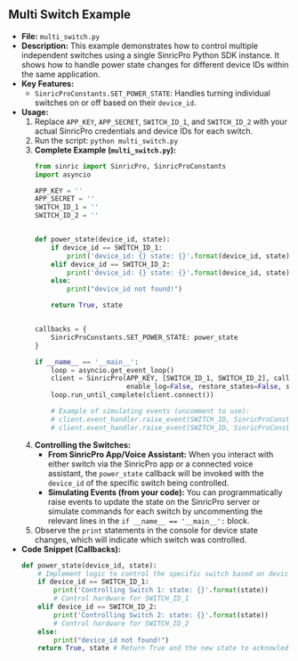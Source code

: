 ## Multi Switch Example
- **File:** `multi_switch.py`
- **Description:** This example demonstrates how to control multiple independent switches using a single SinricPro Python SDK instance. It shows how to handle power state changes for different device IDs within the same application.
- **Key Features:**
    - `SinricProConstants.SET_POWER_STATE`: Handles turning individual switches on or off based on their `device_id`.
- **Usage:**
    1.  Replace `APP_KEY`, `APP_SECRET`, `SWITCH_ID_1`, and `SWITCH_ID_2` with your actual SinricPro credentials and device IDs for each switch.
    2.  Run the script: `python multi_switch.py`
    3.  **Complete Example (`multi_switch.py`):**
        ```python
        from sinric import SinricPro, SinricProConstants
        import asyncio

        APP_KEY = ''
        APP_SECRET = ''
        SWITCH_ID_1 = ''
        SWITCH_ID_2 = ''


        def power_state(device_id, state):
            if device_id == SWITCH_ID_1:
                print('device_id: {} state: {}'.format(device_id, state))
            elif device_id == SWITCH_ID_2:
                print('device_id: {} state: {}'.format(device_id, state))
            else:
                print("device_id not found!")

            return True, state


        callbacks = {
            SinricProConstants.SET_POWER_STATE: power_state
        }

        if __name__ == '__main__':
            loop = asyncio.get_event_loop()
            client = SinricPro(APP_KEY, [SWITCH_ID_1, SWITCH_ID_2], callbacks,
                               enable_log=False, restore_states=False, secret_key=APP_SECRET)
            loop.run_until_complete(client.connect())

            # Example of simulating events (uncomment to use):
            # client.event_handler.raise_event(SWITCH_ID, SinricProConstants.SET_POWER_STATE, data = {SinricProConstants.STATE: SinricProConstants.POWER_STATE_ON })
            # client.event_handler.raise_event(SWITCH_ID, SinricProConstants.SET_POWER_STATE, data = {SinricProConstants.STATE: SinricProConstants.POWER_STATE_OFF })
        ```
    4.  **Controlling the Switches:**
        *   **From SinricPro App/Voice Assistant:** When you interact with either switch via the SinricPro app or a connected voice assistant, the `power_state` callback will be invoked with the `device_id` of the specific switch being controlled.
        *   **Simulating Events (from your code):** You can programmatically raise events to update the state on the SinricPro server or simulate commands for each switch by uncommenting the relevant lines in the `if __name__ == '__main__':` block.
    5.  Observe the `print` statements in the console for device state changes, which will indicate which switch was controlled.
- **Code Snippet (Callbacks):**
    ```python
    def power_state(device_id, state):
        # Implement logic to control the specific switch based on device_id
        if device_id == SWITCH_ID_1:
            print('Controlling Switch 1: state: {}'.format(state))
            # Control hardware for SWITCH_ID_1
        elif device_id == SWITCH_ID_2:
            print('Controlling Switch 2: state: {}'.format(state))
            # Control hardware for SWITCH_ID_2
        else:
            print("device_id not found!")
        return True, state # Return True and the new state to acknowledge the command
    ```
